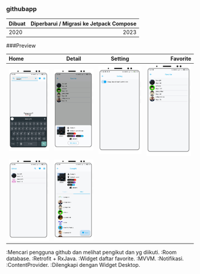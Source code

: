 ### githubapp

|Dibuat|Diperbarui /  Migrasi ke Jetpack Compose|
|:--|--:|
|2020|2023|


###Preview

|Home|Detail|Setting|Favorite|
|:--|:--:|:--:|--:|
|![Preview 1](screenshoot/home.png)|![Preview 3](screenshoot/detail.png)|![Preview 1](screenshoot/setting.png)|![Preview 5](screenshoot/favorites.png)
|![Preview 2](screenshoot/home1.png)|![Preview 4](screenshoot/detail1.png)|


:Mencari pengguna github dan melihat pengikut dan yg diikuti.
:Room database.
:Retrofit + RxJava.
:Widget daftar favorite.
:MVVM.
:Notifikasi.
:ContentProvider.
:Dilengkapi dengan Widget Desktop.
